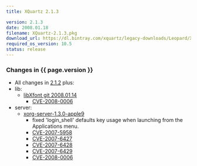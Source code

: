```yaml
---
title: XQuartz 2.1.3

version: 2.1.3
date: 2008.01.18
filename: XQuartz-2.1.3.pkg
download_url: https://dl.bintray.com/xquartz/legacy-downloads/Leopard/X11-2.1.3.pkg
required_os_version: 10.5
status: release
---
```


### Changes in {{ page.version }} ###
  * All changes in [2.1.2](XQuartz-2.1.2.html) plus:
  * lib:
    * [libXfont git 2008.01.14](http://cgit.freedesktop.org/xorg/lib/libXfont)
      * [CVE-2008-0006](http://cve.mitre.org/cgi-bin/cvename.cgi?name=CVE-2008-0006)
  * server:
    * [xorg-server-1.3.0-apple9](https://github.com/XQuartz/xorg-server/commits/22abea41edc434a2da03e1e6ee3dac5fdd986569)
      * fixed 'login_shell' defaults key usage when launching from the Applications menu.
      * [CVE-2007-5958](http://cve.mitre.org/cgi-bin/cvename.cgi?name=CVE-2007-5958)
      * [CVE-2007-6427](http://cve.mitre.org/cgi-bin/cvename.cgi?name=CVE-2007-6427)
      * [CVE-2007-6428](http://cve.mitre.org/cgi-bin/cvename.cgi?name=CVE-2007-6428)
      * [CVE-2007-6429](http://cve.mitre.org/cgi-bin/cvename.cgi?name=CVE-2007-6429)
      * [CVE-2008-0006](http://cve.mitre.org/cgi-bin/cvename.cgi?name=CVE-2008-0006)
